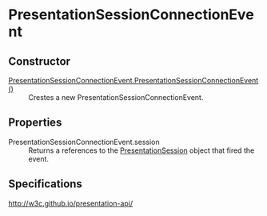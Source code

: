 # PresentationSessionConnectionEvent

## Constructor

<dl>
  <dt><a href="PresentationSessionConnectionEventInit.md">PresentationSessionConnectionEvent.PresentationSessionConnectionEvent()</a></dt>
  <dd>Crestes a new PresentationSessionConnectionEvent.</dd>
</dl>

## Properties

<dl>
  <dt>PresentationSessionConnectionEvent.session</dt>
  <dd>Returns a references to the <a href="PresentationSession.md">PresentationSession</a> object that fired the event.</dd>
</dl>

## Specifications

<http://w3c.github.io/presentation-api/>
